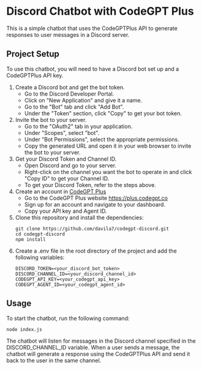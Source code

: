 # Discord Chatbot with CodeGPT Plus

This is a simple chatbot that uses the CodeGPTPlus API to generate responses to user messages in a Discord server.

## Project Setup

To use this chatbot, you will need to have a Discord bot set up and a CodeGPTPlus API key.

1. Create a Discord bot and get the bot token.
    - Go to the Discord Developer Portal.
    - Click on "New Application" and give it a name.
    - Go to the "Bot" tab and click "Add Bot".
    - Under the "Token" section, click "Copy" to get your bot token.
2. Invite the bot to your server.
    - Go to the "OAuth2" tab in your application.
    - Under "Scopes", select "bot".
    - Under "Bot Permissions", select the appropriate permissions.
    - Copy the generated URL and open it in your web browser to invite the bot to your server.
3. Get your Discord Token and Channel ID.
    - Open Discord and go to your server.
    - Right-click on the channel you want the bot to operate in and click "Copy ID" to get your Channel ID.
    - To get your Discord Token, refer to the steps above.
4. Create an account in [CodeGPT Plus](https://plus.codegpt.co)
    - Go to the CodeGPT Plus website https://plus.codegpt.co
    - Sign up for an account and navigate to your dashboard.
    - Copy your API key and Agent ID.
5. Clone this repository and install the dependencies:
    ```
    git clone https://github.com/davila7/codegpt-discord.git
    cd codegpt-discord
    npm install
    ```
6.  Create a .env file in the root directory of the project and add the following variables:
    ```
    DISCORD_TOKEN=<your_discord_bot_token>
    DISCORD_CHANNEL_ID=<your_discord_channel_id>
    CODEGPT_API_KEY=<your_codegpt_api_key>
    CODEGPT_AGENT_ID=<your_codegpt_agent_id>
    ```
## Usage
To start the chatbot, run the following command:
```
node index.js
```

The chatbot will listen for messages in the Discord channel specified in the DISCORD_CHANNEL_ID variable. When a user sends a message, the chatbot will generate a response using the CodeGPTPlus API and send it back to the user in the same channel.